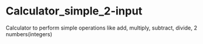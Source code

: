 # Calculator_simple_2-input
Calculator to perform simple operations like add, multiply, subtract, divide, 2 numbers(integers) 
